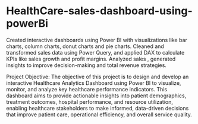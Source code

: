 # HealthCare-sales-dashboard-using-powerBi
Created interactive dashboards using Power BI with visualizations like bar charts, column charts, donut charts and pie charts. Cleaned and transformed sales data using Power Query, and applied DAX to calculate KPIs like sales growth and profit margins. Analyzed sales , generated insights to improve decision-making and total revenue strategies.

Project Objective:
The objective of this project is to design and develop an interactive Healthcare Analytics Dashboard using Power BI to visualize, monitor, and analyze key healthcare performance indicators. This dashboard aims to provide actionable insights into patient demographics, treatment outcomes, hospital performance, and resource utilization, enabling healthcare stakeholders to make informed, data-driven decisions that improve patient care, operational efficiency, and overall service quality.
